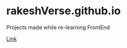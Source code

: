 # rakeshVerse.github.io
Projects made while re-learning FrontEnd

[Link](https://github.com/rakeshVerse/Relearning-FrontEnd-from-MDN/tree/main/firstProject)
